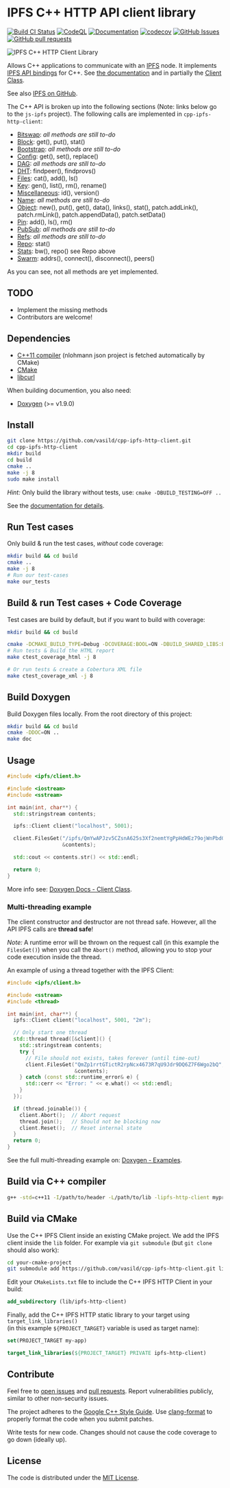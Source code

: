 # IPFS C++ HTTP API client library

[![Build CI Status](https://github.com/vasild/cpp-ipfs-http-client/actions/workflows/build_and_test.yml/badge.svg)](https://github.com/vasild/cpp-ipfs-http-client/actions/workflows/build_and_test.yml)
[![CodeQL](https://github.com/vasild/cpp-ipfs-http-client/actions/workflows/codeql-analysis.yml/badge.svg)](https://github.com/vasild/cpp-ipfs-http-client/actions/workflows/codeql-analysis.yml)
[![Documentation](https://img.shields.io/badge/docs-doxygen-blue)](https://vasild.github.io/cpp-ipfs-http-client)
[![codecov](https://codecov.io/gh/vasild/cpp-ipfs-http-client/branch/master/graph/badge.svg?token=4k5pulEnHE)](https://codecov.io/gh/vasild/cpp-ipfs-http-client)
[![GitHub Issues](https://img.shields.io/github/issues/vasild/cpp-ipfs-http-client)](http://github.com/vasild/cpp-ipfs-http-client/issues)
[![GitHub pull requests](https://img.shields.io/github/issues-pr/vasild/cpp-ipfs-http-client)](https://github.com/vasild/cpp-ipfs-http-client/pulls)

![IPFS C++ HTTP Client Library](https://ipfs.io/ipfs/QmQJ68PFMDdAsgCZvA1UVzzn18asVcf7HVvCDgpjiSCAse)

Allows C++ applications to communicate with an [IPFS](https://ipfs.io) node.
It implements [IPFS API bindings](https://github.com/ipfs/interface-js-ipfs-core/blob/master/README.md#api) for C++.
See [the documentation](https://vasild.github.io/cpp-ipfs-http-client) and in partially the [Client Class](https://vasild.github.io/cpp-ipfs-http-client/classipfs_1_1Client.html).

See also [IPFS on GitHub](https://github.com/ipfs).

The C++ API is broken up into the following sections (Note: links below go to the `js-ipfs` project). The following calls are implemented in `cpp-ipfs-http-client`:

- [Bitswap](https://github.com/ipfs/js-ipfs/blob/master/docs/core-api/BITSWAP.md): *all methods are still to-do*
- [Block](https://github.com/ipfs/js-ipfs/blob/master/docs/core-api/BLOCK.md): get(), put(), stat()
- [Bootstrap](https://github.com/ipfs/js-ipfs/blob/master/docs/core-api/BOOTSTRAP.md): *all methods are still to-do*
- [Config](https://github.com/ipfs/js-ipfs/blob/master/docs/core-api/CONFIG.md): get(), set(), replace()
- [DAG](https://github.com/ipfs/js-ipfs/blob/master/docs/core-api/DAG.md): *all methods are still to-do*
- [DHT](https://github.com/ipfs/js-ipfs/blob/master/docs/core-api/DHT.md): findpeer(), findprovs()
- [Files](https://github.com/ipfs/js-ipfs/blob/master/docs/core-api/FILES.md): cat(), add(), ls()
- [Key](https://github.com/ipfs/js-ipfs/blob/master/docs/core-api/KEY.md): gen(), list(), rm(), rename()
- [Miscellaneous](https://github.com/ipfs/js-ipfs/blob/master/docs/core-api/MISCELLANEOUS.md): id(), version()
- [Name](https://github.com/ipfs/js-ipfs/blob/master/docs/core-api/NAME.md): *all methods are still to-do*
- [Object](https://github.com/ipfs/js-ipfs/blob/master/docs/core-api/OBJECT.md): new(), put(), get(), data(), links(), stat(), patch.addLink(), patch.rmLink(), patch.appendData(), patch.setData()
- [Pin](https://github.com/ipfs/js-ipfs/blob/master/docs/core-api/PIN.md): add(), ls(), rm()
- [PubSub](https://github.com/ipfs/js-ipfs/blob/master/docs/core-api/PUBSUB.md): *all methods are still to-do*
- [Refs](https://github.com/ipfs/js-ipfs/blob/master/docs/core-api/REFS.md): *all methods are still to-do*
- [Repo](https://github.com/ipfs/js-ipfs/blob/master/docs/core-api/REPO.md): stat()
- [Stats](https://github.com/ipfs/js-ipfs/blob/master/docs/core-api/STATS.md): bw(), repo() see Repo above
- [Swarm](https://github.com/ipfs/js-ipfs/blob/master/docs/core-api/SWARM.md): addrs(), connect(), disconnect(), peers()

As you can see, not all methods are yet implemented.

## TODO

- Implement the missing methods
- Contributors are welcome!

## Dependencies

- [C++11 compiler](https://github.com/nlohmann/json#supported-compilers) (nlohmann json project is fetched automatically by CMake)
- [CMake](http://cmake.org)
- [libcurl](https://curl.haxx.se/libcurl)

When building documention, you also need: 

- [Doxygen](https://www.doxygen.nl/download.html) (>= v1.9.0)

## Install

```sh
git clone https://github.com/vasild/cpp-ipfs-http-client.git
cd cpp-ipfs-http-client
mkdir build
cd build
cmake ..
make -j 8
sudo make install
```

*Hint:* Only build the library without tests, use: `cmake -DBUILD_TESTING=OFF ..`

See the [documentation for details](https://vasild.github.io/cpp-ipfs-http-client).

## Run Test cases

Only build & run the test cases, *without* code coverage:

```sh
mkdir build && cd build
cmake ..
make -j 8
# Run our test-cases
make our_tests
```

## Build & run Test cases + Code Coverage

Test cases are build by default, but if you want to build with coverage:

```sh
mkdir build && cd build

cmake -DCMAKE_BUILD_TYPE=Debug -DCOVERAGE:BOOL=ON -DBUILD_SHARED_LIBS:BOOL=ON..
# Run tests & Build the HTML report
make ctest_coverage_html -j 8

# Or run tests & create a Cobertura XML file
make ctest_coverage_xml -j 8
```

## Build Doxygen

Build Doxygen files locally. From the root directory of this project:

```sh
mkdir build && cd build
cmake -DDOC=ON ..
make doc
```

## Usage

```cpp
#include <ipfs/client.h>

#include <iostream>
#include <sstream>

int main(int, char**) {
  std::stringstream contents;

  ipfs::Client client("localhost", 5001);

  client.FilesGet("/ipfs/QmYwAPJzv5CZsnA625s3Xf2nemtYgPpHdWEz79ojWnPbdG/readme",
                  &contents);

  std::cout << contents.str() << std::endl;

  return 0;
}
```

More info see: [Doxygen Docs - Client Class](https://vasild.github.io/cpp-ipfs-http-client/classipfs_1_1Client.html).

### Multi-threading example

The client constructor and destructor are not thread safe. However, all the API IPFS calls are **thread safe**!

*Note:* A runtime error will be thrown on the request call (in this example the `FilesGet()`) when you call the `Abort()` method, allowing you to stop your code execution inside the thread.

An example of using a thread together with the IPFS Client:

```cpp
#include <ipfs/client.h>

#include <sstream>
#include <thread>

int main(int, char**) {
  ipfs::Client client("localhost", 5001, "2m");

  // Only start one thread
  std::thread thread([&client]() {
    std::stringstream contents;
    try {
      // File should not exists, takes forever (until time-out)
      client.FilesGet("QmZp1rrtGTictR2rpNcx4673R7qU9Jdr9DQ6Z7F6Wgo2bQ",
                      &contents);
    } catch (const std::runtime_error& e) {
      std::cerr << "Error: " << e.what() << std::endl;
    }
  });

  if (thread.joinable()) {
    client.Abort();  // Abort request
    thread.join();   // Should not be blocking now
    client.Reset();  // Reset internal state
  }
  return 0;
}
```

See the full multi-threading example on: [Doxygen - Examples](https://vasild.github.io/cpp-ipfs-http-client/examples.html).

## Build via C++ compiler

```sh
g++ -std=c++11 -I/path/to/header -L/path/to/lib -lipfs-http-client myprog.cc -o myprog
```

## Build via CMake

Use the C++ IPFS Client inside an existing CMake project. We add the IPFS client inside the `lib` folder.
For example via `git submodule` (but `git clone` should also work):

```sh
cd your-cmake-project
git submodule add https://github.com/vasild/cpp-ipfs-http-client.git lib/ipfs-http-client
```

Edit your `CMakeLists.txt` file to include the C++ IPFS HTTP Client in your build:

```cmake
add_subdirectory (lib/ipfs-http-client)
```

Finally, add the C++ IPFS HTTP static library to your target using `target_link_libraries()`  
(in this example `${PROJECT_TARGET}` variable is used as target name):

```cmake
set(PROJECT_TARGET my-app)

target_link_libraries(${PROJECT_TARGET} PRIVATE ipfs-http-client)
```

## Contribute

Feel free to [open issues](https://github.com/vasild/cpp-ipfs-http-client/issues/new) and [pull requests](https://github.com/vasild/cpp-ipfs-http-client/compare).
Report vulnerabilities publicly, similar to other non-security issues.

The project adheres to the [Google C++ Style Guide](https://google.github.io/styleguide/cppguide.html). Use [clang-format](http://clang.llvm.org/docs/ClangFormat.html) to properly format the code when you submit patches.

Write tests for new code. Changes should not cause the code coverage to go down (ideally up).

## License

The code is distributed under the [MIT License](http://opensource.org/licenses/MIT).
